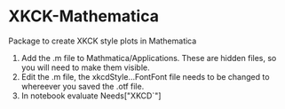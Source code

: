 # XKCK-Mathematica
Package to create XKCK style plots in Mathematica
1) Add the .m file to Mathmatica/Applications. These are hidden files, so you will need to make them visible. 
2) Edit the .m file, the xkcdStyle...FontFont file needs to be changed to whereever you saved the .otf file.
3) In notebook evaluate Needs["XKCD`"]
